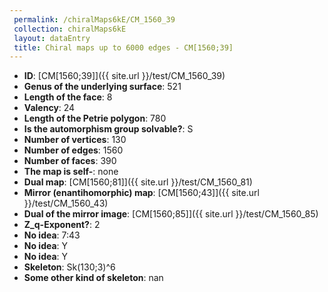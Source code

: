 ```yaml
--- 
 permalink: /chiralMaps6kE/CM_1560_39 
 collection: chiralMaps6kE
 layout: dataEntry
 title: Chiral maps up to 6000 edges - CM[1560;39]
---
```


- **ID**: [CM[1560;39]]({{ site.url }}/test/CM_1560_39)
- **Genus of the underlying surface**: 521
- **Length of the face**: 8
- **Valency**: 24
- **Length of the Petrie polygon**: 780
- **Is the automorphism group solvable?**: S
- **Number of vertices**: 130
- **Number of edges**: 1560
- **Number of faces**: 390
- **The map is self-**: none
- **Dual map**: [CM[1560;81]]({{ site.url }}/test/CM_1560_81)
- **Mirror (enantihomorphic) map**: [CM[1560;43]]({{ site.url }}/test/CM_1560_43)
- **Dual of the mirror image**: [CM[1560;85]]({{ site.url }}/test/CM_1560_85)
- **Z_q-Exponent?**: 2
- **No idea**:  7:43
- **No idea**: Y
- **No idea**: Y
- **Skeleton**: Sk(130;3)^6
- **Some other kind of skeleton**: nan
